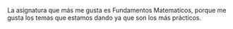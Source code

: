 La asignatura que más me gusta es Fundamentos Matematicos, porque me gusta los temas que estamos dando ya que son los más prácticos.
